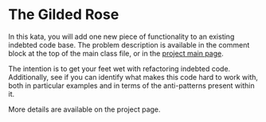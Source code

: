 The Gilded Rose
===============

In this kata, you will add one new piece of functionality to an existing indebted code base. The problem description is available in the comment block at the top of the main class file, or in the [project main page](http://arlobelshee.github.com/GildedRose/).

The intention is to get your feet wet with refactoring indebted code. Additionally, see if you can identify what makes this code hard to work with, both in particular examples and in terms of the anti-patterns present within it.

More details are available on the project page.